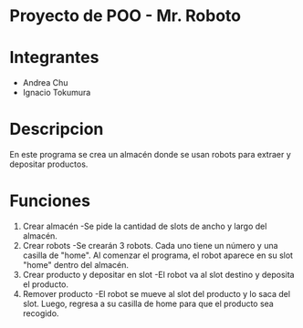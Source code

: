 # Proyecto de POO - Mr. Roboto

# Integrantes
- Andrea Chu
- Ignacio Tokumura

# Descripcion
En este programa se crea un almacén donde se usan robots para extraer y depositar productos. 

# Funciones
1. Crear almacén
  -Se pide la cantidad de slots de ancho y largo del almacén.
2. Crear robots
  -Se crearán 3 robots. Cada uno tiene un número y una casilla de "home". Al comenzar el programa, el robot aparece en su slot "home" dentro del almacén.
3. Crear producto y depositar en slot
  -El robot va al slot destino y deposita el producto.
4. Remover producto
  -El robot se mueve al slot del producto y lo saca del slot. Luego, regresa a su casilla de home para que el producto sea recogido.
